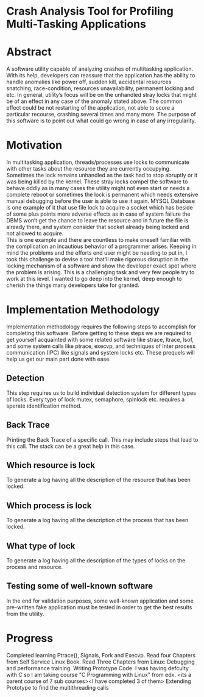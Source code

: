 # Crash Analysis Tool for Profiling Multi-Tasking Applications 

# Abstract
A software utility capable of analyzing crashes of multitasking application. With its help, developers can reassure that the application has the ability to handle anomalies like power off, sudden kill, accidental resources snatching, race-condition, resources unavailability, permanent locking and etc. In general, utility’s focus will be on the unhandled stray locks that might be of an effect in any case of the anomaly stated above. The common effect could be not restarting of the application, not able to score a particular recourse, crashing several times and many more. The purpose of this software is to point out what could go wrong in case of any irregularity.

# Motivation
In multitasking application, threads/processes use locks to communicate with other tasks about the resource they are currently occupying. Sometimes the lock remains unhandled as the task had to stop abruptly or it was being killed by the kernel. These stray locks compel the software to behave oddly as in many cases the utility might not even start or needs a complete reboot or sometimes the lock is permanent which needs extensive manual debugging before the user is able to use it again. MYSQL Database is one example of it that use file lock to acquire a socket which has beside of some plus points more adverse effects as in case of system failure the DBMS won’t get the chance to leave the resource and in future the file is already there, and system consider that socket already being locked and not allowed to acquire.  
This is one example and there are countless to make oneself familiar with the complication an incautious behavior of a programmer arises. 
Keeping in mind the problems and the efforts end user might be needing to put in, I took this challenge to devise a tool that’ll make rigorous disruption in the locking mechanism of a software and show the developer exact spot where the problem is arising. 
This is a challenging task and very few people try to work at this level. I wanted to go deep into the kernel, deep enough to cherish the things many developers take for granted.     

# Implementation Methodology
Implementation methodology requires the following steps to accomplish for completing this software. Before getting to these steps we are required to get yourself acquainted with some related software like strace, ltrace, lsof, and some system calls like ptrace, execvp, and techniques of Inter process communication (IPC) like signals and system locks etc. These prequels will help us get our main part done with ease.

## Detection
This step requires us to build individual detection system for different types of locks. Every type of lock mutex, semaphore, spinlock etc. requires a sperate identification method. 
## Back Trace
Printing the Back Trace of a specific call. This may include steps that lead to this call. The stack can be a great help in this case.
## Which resource is lock
To generate a log having all the description of the resource that has been locked.
## Which process is lock
To generate a log having all the description of the process that has been locked.
## What type of lock
To generate a log having all the description of the types of locks on the process and resource.
## Testing some of well-known software
In the end for validation purposes, some well-known application and some pre-written fake application must be tested in order to get the best results from the utility.

# Progress
Completed learning Ptrace(), Signals, Fork and Execvp.
Read four Chapters from Self Service Linux Book. <Still Reading>
Read Three Chapters from Linux: Debugging and performance training.<Still Reading>
Writing Prototype Code.
I was having defculty with C so I am taking course "C Programming with Linux" from edx. <its a parent course of 7 sub courses><I have completed 3 of them>
Extending Prototype to find the multithreading calls <that the code now it has bugs>
